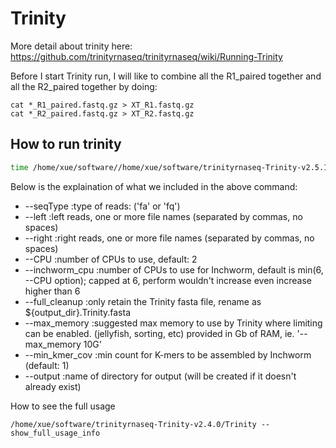 # Trinity
More detail about trinity here: https://github.com/trinityrnaseq/trinityrnaseq/wiki/Running-Trinity

Before I start Trinity run, I will like to combine all the R1_paired together and all the R2_paired together by doing:
```
cat *_R1_paired.fastq.gz > XT_R1.fastq.gz
cat *_R2_paired.fastq.gz > XT_R2.fastq.gz
```

## How to run trinity
```bash
time /home/xue/software//home/xue/software/trinityrnaseq-Trinity-v2.5.1/Trinity --seqType fq  --left /home/xue/tropicalis_gonad_transcriptome_Dec2018/trim/XT_R1.fastq.gz --right /home/xue/tropicalis_gonad_transcriptome_Dec2018/trim/XT_R2.fastq.gz --CPU 20 --inchworm_cpu 6 --full_cleanup --max_memory 200G --min_kmer_cov 2 --output /home/xue/tropicalis_gonad_transcriptome_Dec2018/tropicali_gonad_transcriptome_trinityOut
```
Below is the explaination of what we included in the above command:
- --seqType <string>      :type of reads: ('fa' or 'fq')
- --left  <string>    :left reads, one or more file names (separated by commas, no spaces)
- --right <string>    :right reads, one or more file names (separated by commas, no spaces)
- --CPU <int>                     :number of CPUs to use, default: 2
- --inchworm_cpu <int>           :number of CPUs to use for Inchworm, default is min(6, --CPU option); capped at 6, perform wouldn't increase even increase higher than 6
-  --full_cleanup                  :only retain the Trinity fasta file, rename as ${output_dir}.Trinity.fasta
- --max_memory <string>      :suggested max memory to use by Trinity where limiting can be enabled. (jellyfish, sorting, etc) provided in Gb of RAM, ie.  '--max_memory 10G'
- --min_kmer_cov <int>           :min count for K-mers to be assembled by Inchworm (default: 1)
- --output <string>               :name of directory for output (will be created if it doesn't already exist)

How to see the full usage
```
/home/xue/software/trinityrnaseq-Trinity-v2.4.0/Trinity --show_full_usage_info
```
